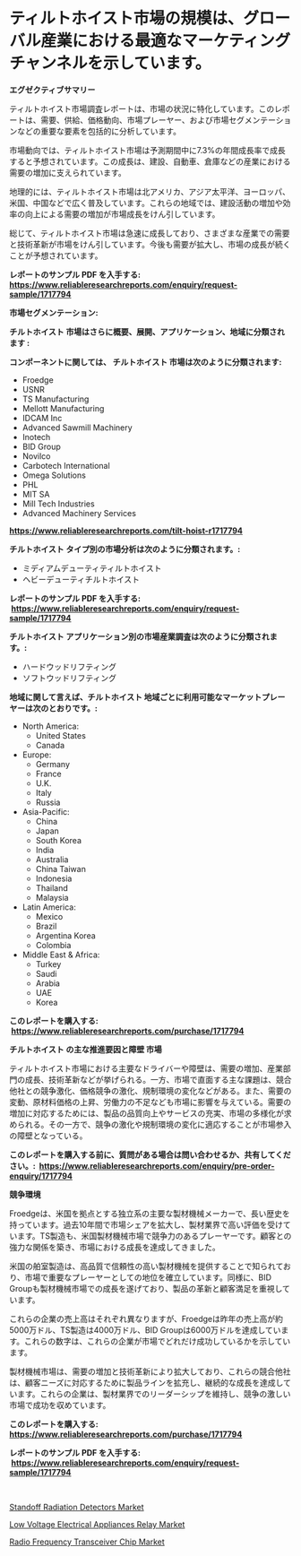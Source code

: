 <p><h1>ティルトホイスト市場の規模は、グローバル産業における最適なマーケティングチャンネルを示しています。</h1></p><p><strong>エグゼクティブサマリー</strong></p>
<p><p>ティルトホイスト市場調査レポートは、市場の状況に特化しています。このレポートは、需要、供給、価格動向、市場プレーヤー、および市場セグメンテーションなどの重要な要素を包括的に分析しています。</p><p>市場動向では、ティルトホイスト市場は予測期間中に7.3%の年間成長率で成長すると予想されています。この成長は、建設、自動車、倉庫などの産業における需要の増加に支えられています。</p><p>地理的には、ティルトホイスト市場は北アメリカ、アジア太平洋、ヨーロッパ、米国、中国などで広く普及しています。これらの地域では、建設活動の増加や効率の向上による需要の増加が市場成長をけん引しています。</p><p>総じて、ティルトホイスト市場は急速に成長しており、さまざまな産業での需要と技術革新が市場をけん引しています。今後も需要が拡大し、市場の成長が続くことが予想されています。</p></p>
<p><strong>レポートのサンプル PDF を入手する: <a href="https://www.reliableresearchreports.com/enquiry/request-sample/1717794">https://www.reliableresearchreports.com/enquiry/request-sample/1717794</a></strong></p>
<p><strong>市場セグメンテーション:</strong></p>
<p><strong> チルトホイスト 市場はさらに概要、展開、アプリケーション、地域に分類されます :</strong></p>
<p><strong>コンポーネントに関しては、 チルトホイスト 市場は次のように分類されます: &nbsp;</strong></p>
<p><ul><li>Froedge</li><li>USNR</li><li>TS Manufacturing</li><li>Mellott Manufacturing</li><li>IDCAM Inc</li><li>Advanced Sawmill Machinery</li><li>Inotech</li><li>BID Group</li><li>Novilco</li><li>Carbotech International</li><li>Omega Solutions</li><li>PHL</li><li>MIT SA</li><li>Mill Tech Industries</li><li>Advanced Machinery Services</li></ul></p>
<p><strong><a href="https://www.reliableresearchreports.com/tilt-hoist-r1717794">https://www.reliableresearchreports.com/tilt-hoist-r1717794</a></strong></p>
<p><strong> チルトホイスト タイプ別の市場分析は次のように分類されます。:</strong></p>
<p><ul><li>ミディアムデューティティルトホイスト</li><li>ヘビーデューティチルトホイスト</li></ul></p>
<p><strong>レポートのサンプル PDF を入手する: &nbsp;<a href="https://www.reliableresearchreports.com/enquiry/request-sample/1717794">https://www.reliableresearchreports.com/enquiry/request-sample/1717794</a></strong></p>
<p><strong> チルトホイスト アプリケーション別の市場産業調査は次のように分類されます。:</strong></p>
<p><ul><li>ハードウッドリフティング</li><li>ソフトウッドリフティング</li></ul></p>
<p><strong>地域に関して言えば、チルトホイスト 地域ごとに利用可能なマーケットプレーヤーは次のとおりです。:</strong></p>
<p><ul>
    <li>
        North America:
        <ul>
            <li>United States</li>
            <li>Canada</li>
        </ul>
    </li>
    <li>
        Europe:
        <ul>
            <li>Germany</li>
            <li>France</li>
            <li>U.K.</li>
            <li>Italy</li>
            <li>Russia</li>
        </ul>
    </li>
    <li>
        Asia-Pacific:
        <ul>
            <li>China</li>
            <li>Japan</li>
            <li>South Korea</li>
            <li>India</li>
            <li>Australia</li>
            <li>China Taiwan</li>
            <li>Indonesia</li>
            <li>Thailand</li>
            <li>Malaysia</li>
        </ul>
    </li>
    <li>
        Latin America:
        <ul>
            <li>Mexico</li>
            <li>Brazil</li>
            <li>Argentina Korea</li>
            <li>Colombia</li>
        </ul>
    </li>
    <li>
        Middle East & Africa:
        <ul>
            <li>Turkey</li>
            <li>Saudi</li>
            <li>Arabia</li>
            <li>UAE</li>
            <li>Korea</li>
        </ul>
    </li>
    </ul></p>
<p><strong>このレポートを購入する: &nbsp;<a href="https://www.reliableresearchreports.com/purchase/1717794">https://www.reliableresearchreports.com/purchase/1717794</a></strong></p>
<p><strong>チルトホイスト の主な推進要因と障壁 市場</strong></p>
<p><p>ティルトホイスト市場における主要なドライバーや障壁は、需要の増加、産業部門の成長、技術革新などが挙げられる。一方、市場で直面する主な課題は、競合他社との競争激化、価格競争の激化、規制環境の変化などがある。また、需要の変動、原材料価格の上昇、労働力の不足なども市場に影響を与えている。需要の増加に対応するためには、製品の品質向上やサービスの充実、市場の多様化が求められる。その一方で、競争の激化や規制環境の変化に適応することが市場参入の障壁となっている。</p></p>
<p><strong>このレポートを購入する前に、質問がある場合は問い合わせるか、共有してください。:&nbsp; <a href="https://www.reliableresearchreports.com/enquiry/pre-order-enquiry/1717794">https://www.reliableresearchreports.com/enquiry/pre-order-enquiry/1717794</a></strong></p>
<p><strong>競争環境</strong></p>
<p><p>Froedgeは、米国を拠点とする独立系の主要な製材機械メーカーで、長い歴史を持っています。過去10年間で市場シェアを拡大し、製材業界で高い評価を受けています。TS製造も、米国製材機械市場で競争力のあるプレーヤーです。顧客との強力な関係を築き、市場における成長を達成してきました。</p><p>米国の舶室製造は、高品質で信頼性の高い製材機械を提供することで知られており、市場で重要なプレーヤーとしての地位を確立しています。同様に、BID Groupも製材機械市場での成長を遂げており、製品の革新と顧客満足を重視しています。</p><p>これらの企業の売上高はそれぞれ異なりますが、Froedgeは昨年の売上高が約5000万ドル、TS製造は4000万ドル、BID Groupは6000万ドルを達成しています。これらの数字は、これらの企業が市場でどれだけ成功しているかを示しています。</p><p>製材機械市場は、需要の増加と技術革新により拡大しており、これらの競合他社は、顧客ニーズに対応するために製品ラインを拡充し、継続的な成長を達成しています。これらの企業は、製材業界でのリーダーシップを維持し、競争の激しい市場で成功を収めています。</p></p>
<p><strong>このレポートを購入する: &nbsp; <a href="https://www.reliableresearchreports.com/purchase/1717794">https://www.reliableresearchreports.com/purchase/1717794</a></strong></p>
<p><strong>レポートのサンプル PDF を入手する: &nbsp;<a href="https://www.reliableresearchreports.com/enquiry/request-sample/1717794">https://www.reliableresearchreports.com/enquiry/request-sample/1717794</a></strong><strong></strong></p>
<p>&nbsp;</p>
<p><p><a href="https://circular-yam-9b9.notion.site/Standoff-Radiation-Detectors-Market-Analysis-Its-CAGR-Market-Segmentation-and-Global-Industry-Over-0e080b252af4479aba8f198b50948908">Standoff Radiation Detectors Market</a></p><p><a href="https://copper-carbon-84f.notion.site/Low-Voltage-Electrical-Appliances-Relay-Market-Trends-and-Market-Analysis-forecasted-for-period-2024-6fbad3a5fd924992ad9a9aabbc1ce6e7">Low Voltage Electrical Appliances Relay Market</a></p><p><a href="https://cedar-agate-3da.notion.site/Radio-Frequency-Transceiver-Chip-Market-Trends-and-Market-Analysis-forecasted-for-period-2024-2031-c59ae4127ea64bf3aab154027cdfdebb">Radio Frequency Transceiver Chip Market</a></p></p>